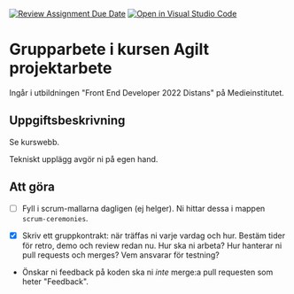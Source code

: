 [![Review Assignment Due Date](https://classroom.github.com/assets/deadline-readme-button-24ddc0f5d75046c5622901739e7c5dd533143b0c8e959d652212380cedb1ea36.svg)](https://classroom.github.com/a/V_7RZ58X)
[![Open in Visual Studio Code](https://classroom.github.com/assets/open-in-vscode-718a45dd9cf7e7f842a935f5ebbe5719a5e09af4491e668f4dbf3b35d5cca122.svg)](https://classroom.github.com/online_ide?assignment_repo_id=11049782&assignment_repo_type=AssignmentRepo)
# Grupparbete i kursen Agilt projektarbete
Ingår i utbildningen "Front End Developer 2022 Distans" på Medieinstitutet.

## Uppgiftsbeskrivning
Se kurswebb.

Tekniskt upplägg avgör ni på egen hand.

## Att göra
- [ ] Fyll i scrum-mallarna dagligen (ej helger). Ni hittar dessa i mappen `scrum-ceremonies`.

- [X] Skriv ett gruppkontrakt: när träffas ni varje vardag och hur. Bestäm tider för retro, demo och review redan nu. Hur ska ni arbeta? Hur hanterar ni pull requests och merges? Vem ansvarar för testning?

- Önskar ni feedback på koden ska ni _inte_ merge:a pull requesten som heter "Feedback".
